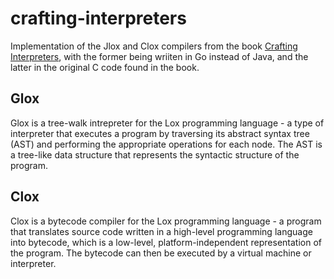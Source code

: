 # crafting-interpreters

Implementation of the Jlox and Clox compilers from the book [Crafting Interpreters](https://craftinginterpreters.com/), with the former being wriiten in Go instead of Java, and the latter in the original C code found in the book.

## Glox

Glox is a tree-walk intrepreter for the Lox programming language - a type of interpreter that executes a program by traversing its abstract syntax tree (AST) and performing the appropriate operations for each node. The AST is a tree-like data structure that represents the syntactic structure of the program.

## Clox

Clox is a bytecode compiler for the Lox programming language - a program that translates source code written in a high-level programming language into bytecode, which is a low-level, platform-independent representation of the program. The bytecode can then be executed by a virtual machine or interpreter.
